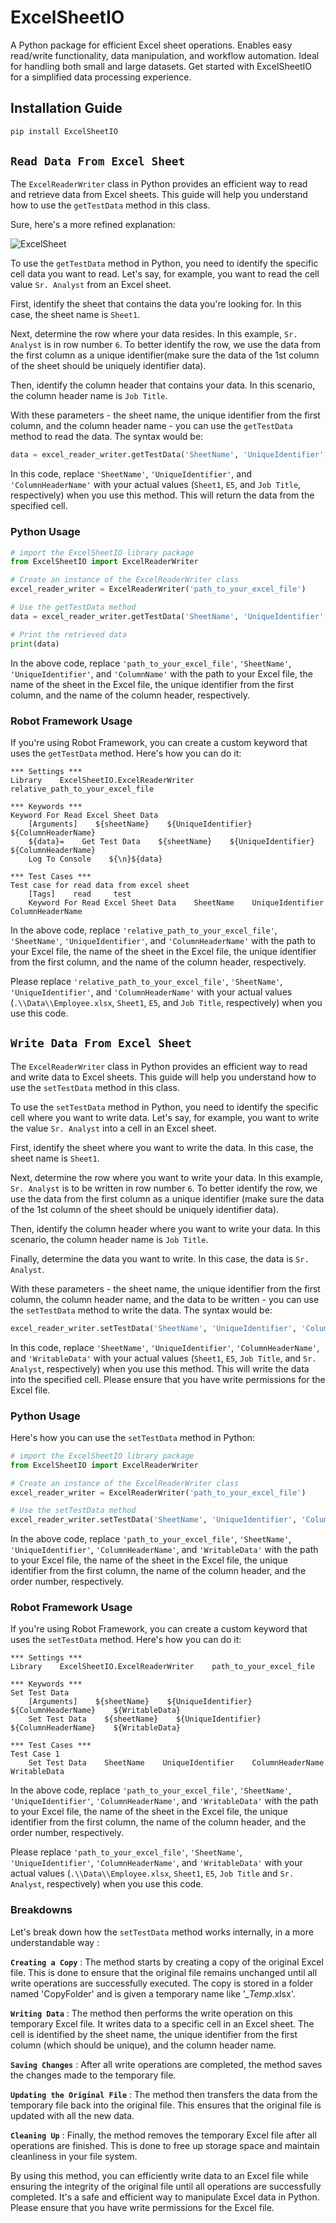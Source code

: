 # ExcelSheetIO

A Python package for efficient Excel sheet operations. Enables easy read/write functionality, data manipulation, and workflow automation. Ideal for handling both small and large datasets. Get started with ExcelSheetIO for a simplified data processing experience.

## Installation Guide

```python
pip install ExcelSheetIO
```

## `Read Data From Excel Sheet`

The `ExcelReaderWriter` class in Python provides an efficient way to read and retrieve data from Excel sheets. This guide will help you understand how to use the `getTestData` method in this class.

Sure, here's a more refined explanation:

![ExcelSheet](/assets/img/excel_clip.png "excel logo")

To use the `getTestData` method in Python, you need to identify the specific cell data you want to read. Let's say, for example, you want to read the cell value `Sr. Analyst` from an Excel sheet.

First, identify the sheet that contains the data you're looking for. In this case, the sheet name is `Sheet1`.

Next, determine the row where your data resides. In this example, `Sr. Analyst` is in row number `6`. To better identify the row, we use the data from the first column as a unique identifier(make sure the data of the 1st column of the sheet should be uniquely identifier data).

Then, identify the column header that contains your data. In this scenario, the column header name is `Job Title`.

With these parameters - the sheet name, the unique identifier from the first column, and the column header name - you can use the `getTestData` method to read the data. The syntax would be:

```python
data = excel_reader_writer.getTestData('SheetName', 'UniqueIdentifier', 'ColumnHeaderName')
```

In this code, replace `'SheetName'`, `'UniqueIdentifier'`, and `'ColumnHeaderName'` with your actual values (`Sheet1`, `E5`, and `Job Title`, respectively) when you use this method. This will return the data from the specified cell.

### Python Usage

```python
# import the ExcelSheetIO library package
from ExcelSheetIO import ExcelReaderWriter

# Create an instance of the ExcelReaderWriter class
excel_reader_writer = ExcelReaderWriter('path_to_your_excel_file')

# Use the getTestData method
data = excel_reader_writer.getTestData('SheetName', 'UniqueIdentifier', 'ColumnHeaderName')

# Print the retrieved data
print(data)
```

In the above code, replace `'path_to_your_excel_file'`, `'SheetName'`, `'UniqueIdentifier'`, and `'ColumnName'` with the path to your Excel file, the name of the sheet in the Excel file, the unique identifier from the first column, and the name of the column header, respectively.

### Robot Framework Usage

If you're using Robot Framework, you can create a custom keyword that uses the `getTestData` method. Here's how you can do it:

```robotframework
*** Settings ***
Library    ExcelSheetIO.ExcelReaderWriter    relative_path_to_your_excel_file

*** Keywords ***
Keyword For Read Excel Sheet Data
    [Arguments]    ${sheetName}    ${UniqueIdentifier}    ${ColumnHeaderName}
    ${data}=    Get Test Data    ${sheetName}    ${UniqueIdentifier}    ${ColumnHeaderName}
    Log To Console    ${\n}${data}

*** Test Cases ***
Test case for read data from excel sheet
    [Tags]    read     test
    Keyword For Read Excel Sheet Data    SheetName    UniqueIdentifier    ColumnHeaderName
```

In the above code, replace `'relative_path_to_your_excel_file'`, `'SheetName'`, `'UniqueIdentifier'`, and `'ColumnHeaderName'` with the path to your Excel file, the name of the sheet in the Excel file, the unique identifier from the first column, and the name of the column header, respectively.

Please replace `'relative_path_to_your_excel_file'`, `'SheetName'`, `'UniqueIdentifier'`, and `'ColumnHeaderName'` with your actual values (`.\\Data\\Employee.xlsx`, `Sheet1`, `E5`, and `Job Title`, respectively) when you use this code.

## `Write Data From Excel Sheet`

The `ExcelReaderWriter` class in Python provides an efficient way to read and write data to Excel sheets. This guide will help you understand how to use the `setTestData` method in this class.

To use the `setTestData` method in Python, you need to identify the specific cell where you want to write data. Let's say, for example, you want to write the value `Sr. Analyst` into a cell in an Excel sheet.

First, identify the sheet where you want to write the data. In this case, the sheet name is `Sheet1`.

Next, determine the row where you want to write your data. In this example, `Sr. Analyst` is to be written in row number `6`. To better identify the row, we use the data from the first column as a unique identifier (make sure the data of the 1st column of the sheet should be uniquely identifier data).

Then, identify the column header where you want to write your data. In this scenario, the column header name is `Job Title`.

Finally, determine the data you want to write. In this case, the data is `Sr. Analyst`.

With these parameters - the sheet name, the unique identifier from the first column, the column header name, and the data to be written - you can use the `setTestData` method to write the data. The syntax would be:

```python
excel_reader_writer.setTestData('SheetName', 'UniqueIdentifier', 'ColumnHeaderName', 'WritableData')
```

In this code, replace `'SheetName'`, `'UniqueIdentifier'`, `'ColumnHeaderName'`, and `'WritableData'` with your actual values (`Sheet1`, `E5`, `Job Title`, and `Sr. Analyst`, respectively) when you use this method. This will write the data into the specified cell. Please ensure that you have write permissions for the Excel file.

### Python Usage

Here's how you can use the `setTestData` method in Python:

```python
# import the ExcelSheetIO library package
from ExcelSheetIO import ExcelReaderWriter

# Create an instance of the ExcelReaderWriter class
excel_reader_writer = ExcelReaderWriter('path_to_your_excel_file')

# Use the setTestData method
excel_reader_writer.setTestData('SheetName', 'UniqueIdentifier', 'ColumnHeaderName', 'WritableData')
```

In the above code, replace `'path_to_your_excel_file'`, `'SheetName'`, `'UniqueIdentifier'`, `'ColumnHeaderName'`, and `'WritableData'` with the path to your Excel file, the name of the sheet in the Excel file, the unique identifier from the first column, the name of the column header, and the order number, respectively.

### Robot Framework Usage

If you're using Robot Framework, you can create a custom keyword that uses the `setTestData` method. Here's how you can do it:

```robotframework
*** Settings ***
Library    ExcelSheetIO.ExcelReaderWriter    path_to_your_excel_file

*** Keywords ***
Set Test Data
    [Arguments]    ${sheetName}    ${UniqueIdentifier}    ${ColumnHeaderName}    ${WritableData}
    Set Test Data    ${sheetName}    ${UniqueIdentifier}    ${ColumnHeaderName}    ${WritableData}

*** Test Cases ***
Test Case 1
    Set Test Data    SheetName    UniqueIdentifier    ColumnHeaderName    WritableData
```

In the above code, replace `'path_to_your_excel_file'`, `'SheetName'`, `'UniqueIdentifier'`, `'ColumnHeaderName'`, and `'WritableData'` with the path to your Excel file, the name of the sheet in the Excel file, the unique identifier from the first column, the name of the column header, and the order number, respectively.

Please replace `'path_to_your_excel_file'`, `'SheetName'`, `'UniqueIdentifier'`, `'ColumnHeaderName'`, and `'WritableData'` with your actual values (`.\\Data\\Employee.xlsx`, `Sheet1`, `E5`, `Job Title` and `Sr. Analyst`, respectively) when you use this code.

### Breakdowns

Let's break down how the `setTestData` method works internally, in a more understandable way :

**`Creating a Copy`** : The method starts by creating a copy of the original Excel file. This is done to ensure that the original file remains unchanged until all write operations are successfully executed. The copy is stored in a folder named 'CopyFolder' and is given a temporary name like '*_Temp*.xlsx'.

**`Writing Data`** : The method then performs the write operation on this temporary Excel file. It writes data to a specific cell in an Excel sheet. The cell is identified by the sheet name, the unique identifier from the first column (which should be unique), and the column header name.

**`Saving Changes`** : After all write operations are completed, the method saves the changes made to the temporary file.

**`Updating the Original File`** : The method then transfers the data from the temporary file back into the original file. This ensures that the original file is updated with all the new data.

**`Cleaning Up`** : Finally, the method removes the temporary Excel file after all operations are finished. This is done to free up storage space and maintain cleanliness in your file system.

By using this method, you can efficiently write data to an Excel file while ensuring the integrity of the original file until all operations are successfully completed. It's a safe and efficient way to manipulate Excel data in Python. Please ensure that you have write permissions for the Excel file.